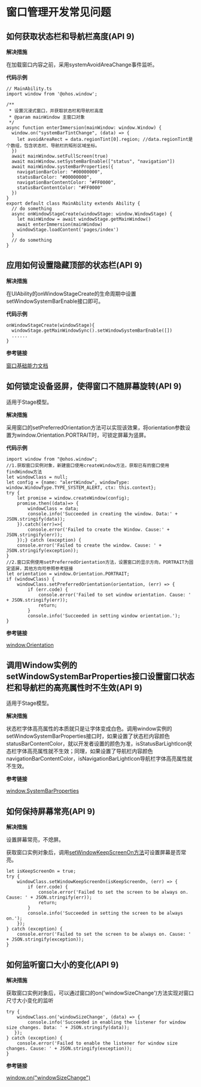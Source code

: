 # 窗口管理开发常见问题


## 如何获取状态栏和导航栏高度(API 9)

**解决措施**

在加载窗口内容之前，采用systemAvoidAreaChange事件监听。

**代码示例**

```
// MainAbility.ts
import window from '@ohos.window';

/**
 * 设置沉浸式窗口，并获取状态栏和导航栏高度
 * @param mainWindow 主窗口对象
 */
async function enterImmersion(mainWindow: window.Window) { 
  window.on("systemBarTintChange", (data) => {
    let avoidAreaRect = data.regionTint[0].region; //data.regionTint是个数组，包含状态栏、导航栏的矩形区域坐标。
  })
  await mainWindow.setFullScreen(true)
  await mainWindow.setSystemBarEnable(["status", "navigation"])
  await mainWindow.systemBarProperties({
    navigationBarColor: "#00000000",
    statusBarColor: "#00000000",
    navigationBarContentColor: "#FF0000",
    statusBarContentColor: "#FF0000"
  })
}
export default class MainAbility extends Ability {
  // do something
  async onWindowStageCreate(windowStage: window.WindowStage) {
    let mainWindow = await windowStage.getMainWindow()
    await enterImmersion(mainWindow)
    windowStage.loadContent('pages/index')
  }
  // do something
}
```


## 应用如何设置隐藏顶部的状态栏(API 9)

**解决措施**

在UIAbility的onWindowStageCreate的生命周期中设置setWindowSystemBarEnable接口即可。

**代码示例**

```
onWindowStageCreate(windowStage){
  windowStage.getMainWindowSync().setWindowSystemBarEnable([])
  ......
}
```

**参考链接**

[窗口基础能力文档](../reference/apis/js-apis-window.md)

## 如何锁定设备竖屏，使得窗口不随屏幕旋转(API 9)

适用于Stage模型。

**解决措施**

采用窗口的setPreferredOrientation方法可以实现该效果，将orientation参数设置为window.Orientation.PORTRAIT时，可锁定屏幕为竖屏。

**代码示例**

```
import window from "@ohos.window";
//1.获取窗口实例对象，新建窗口使用createWindow方法，获取已有的窗口使用findWindow方法
let windowClass = null;
let config = {name: "alertWindow", windowType: window.WindowType.TYPE_SYSTEM_ALERT, ctx: this.context};
try {
    let promise = window.createWindow(config);
    promise.then((data)=> {
        windowClass = data;
        console.info('Succeeded in creating the window. Data:' + JSON.stringify(data));
    }).catch((err)=>{
        console.error('Failed to create the Window. Cause:' + JSON.stringify(err));
    });} catch (exception) {
    console.error('Failed to create the window. Cause: ' + JSON.stringify(exception));
}
//2.窗口实例使用setPreferredOrientation方法，设置窗口的显示方向，PORTRAIT为固定竖屏，其他方向可参照参考链接
let orientation = window.Orientation.PORTRAIT;
if (windowClass) {
    windowClass.setPreferredOrientation(orientation, (err) => {
        if (err.code) {
            console.error('Failed to set window orientation. Cause: ' + JSON.stringify(err));
            return;
        }
        console.info('Succeeded in setting window orientation.');
}
```

**参考链接**

[window.Orientation](../reference/apis/js-apis-window.md#orientation9)

## 调用Window实例的setWindowSystemBarProperties接口设置窗口状态栏和导航栏的高亮属性时不生效(API 9)

适用于Stage模型。

**解决措施**

状态栏字体高亮属性的本质就只是让字体变成白色。调用window实例的setWindowSystemBarProperties接口时，如果设置了状态栏内容颜色statusBarContentColor，就以开发者设置的颜色为准，isStatusBarLightIcon状态栏字体高亮属性就不生效；同理，如果设置了导航栏内容颜色navigationBarContentColor，isNavigationBarLightIcon导航栏字体高亮属性就不生效。

**参考链接**

[window.SystemBarProperties](../reference/apis/js-apis-window.md#systembarproperties)


## 如何保持屏幕常亮(API 9)

**解决措施**

设置屏幕常亮，不熄屏。

获取窗口实例对象后，调用[setWindowKeepScreenOn方法](../reference/apis/js-apis-window.md#setwindowkeepscreenon9)可设置屏幕是否常亮。

```
let isKeepScreenOn = true;
try {
    windowClass.setWindowKeepScreenOn(isKeepScreenOn, (err) => {
        if (err.code) {
            console.error('Failed to set the screen to be always on. Cause: ' + JSON.stringify(err));
            return;
        }
        console.info('Succeeded in setting the screen to be always on.');
    });
} catch (exception) {
    console.error('Failed to set the screen to be always on. Cause: ' + JSON.stringify(exception));
}
```


## 如何监听窗口大小的变化(API 9)

**解决措施**

获取窗口实例对象后，可以通过窗口的on('windowSizeChange')方法实现对窗口尺寸大小变化的监听

```
try {
    windowClass.on('windowSizeChange', (data) => {
        console.info('Succeeded in enabling the listener for window size changes. Data: ' + JSON.stringify(data)); 
   });
} catch (exception) {
    console.error('Failed to enable the listener for window size changes. Cause: ' + JSON.stringify(exception));
}
```

**参考链接**

[window.on\("windowSizeChange"\)](../reference/apis/js-apis-window.md#onwindowsizechange7)

